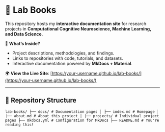 # 🧠 Lab Books

This repository hosts my **interactive documentation site** for research projects in **Computational Cognitive Neuroscience, Machine Learning, and Data Science**.

📌 **What’s Inside?**
- Project descriptions, methodologies, and findings.
- Links to repositories with code, tutorials, and datasets.
- Interactive documentation powered by **MkDocs + Material**.

🌍 **View the Live Site**: [https://your-username.github.io/lab-books/](https://your-username.github.io/lab-books/)

---

## 📂 Repository Structure

```
lab-books/ ├── docs/ # Documentation pages │ ├── index.md # Homepage │ ├── about.md # About this project │ ├── projects/ # Individual project pages ├── mkdocs.yml # Configuration for MkDocs ├── README.md # You're reading this!
```
